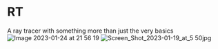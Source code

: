 # RT
A ray tracer with something more than just the very basics
![Image 2023-01-24 at 21 56 19](https://user-images.githubusercontent.com/1247587/215171465-b0fa6c50-207c-4c81-9159-ce86206b2757.jpeg)
![Screen_Shot_2023-01-19_at_5 50jpg](https://user-images.githubusercontent.com/1247587/215172267-86d2f2e1-5e24-4cc0-9896-8c49a7449898.JPG)
